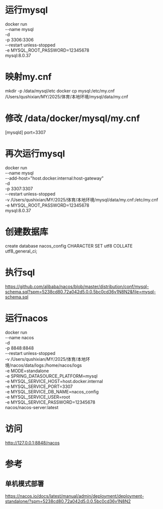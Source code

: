 # 运行mysql
docker run \
--name mysql \
-d \
-p 3306:3306 \
--restart unless-stopped \
-e MYSQL_ROOT_PASSWORD=12345678 \
mysql:8.0.37

# 映射my.cnf
mkdir -p /data/mysql/etc
docker cp mysql:/etc/my.cnf /Users/qushixian/MY/2025/体育/本地环境/mysql/data/my.cnf

# 修改 /data/docker/mysql/my.cnf
[mysqld]
port=3307

# 再次运行mysql
docker run \
--name mysql \
--add-host="host.docker.internal:host-gateway" \
-d \
-p 3307:3307 \
--restart unless-stopped \
-v /Users/qushixian/MY/2025/体育/本地环境/mysql/data/my.cnf:/etc/my.cnf \
-e MYSQL_ROOT_PASSWORD=12345678 \
mysql:8.0.37

# 创建数据库
create database nacos_config CHARACTER SET utf8 COLLATE utf8_general_ci;

# 执行sql
https://github.com/alibaba/nacos/blob/master/distribution/conf/mysql-schema.sql?spm=5238cd80.72a042d5.0.0.5bc0cd36v1N8N2&file=mysql-schema.sql

# 运行nacos
docker run \
--name nacos \
-d \
-p 8848:8848 \
--restart unless-stopped \
-v /Users/qushixian/MY/2025/体育/本地环境/nacos/data/logs:/home/nacos/logs \
-e MODE=standalone \
-e SPRING_DATASOURCE_PLATFORM=mysql \
-e MYSQL_SERVICE_HOST=host.docker.internal \
-e MYSQL_SERVICE_PORT=3307 \
-e MYSQL_SERVICE_DB_NAME=nacos_config \
-e MYSQL_SERVICE_USER=root \
-e MYSQL_SERVICE_PASSWORD=12345678 \
nacos/nacos-server:latest

# 访问
http://127.0.0.1:8848/nacos

# 参考
## 单机模式部署
https://nacos.io/docs/latest/manual/admin/deployment/deployment-standalone/?spm=5238cd80.72a042d5.0.0.5bc0cd36v1N8N2

